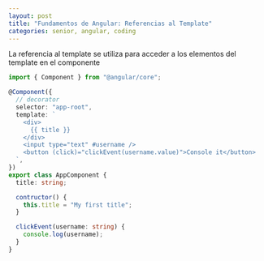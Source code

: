```yaml
---
layout: post
title: "Fundamentos de Angular: Referencias al Template"
categories: senior, angular, coding
---
```


La referencia al template se utiliza para acceder a<!--more--> los elementos del template en el componente

```ts
import { Component } from "@angular/core";

@Component({
  // decorator
  selector: "app-root",
  template: `
    <div>
      {{ title }}
    </div>
    <input type="text" #username />
    <button (click)="clickEvent(username.value)">Console it</button>
  `,
})
export class AppComponent {
  title: string;

  contructor() {
    this.title = "My first title";
  }

  clickEvent(username: string) {
    console.log(username);
  }
}
```
